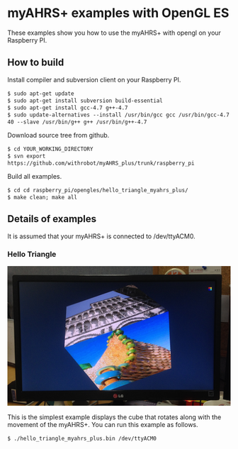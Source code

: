 

# myAHRS+ examples with OpenGL ES 

These examples show you how to use the myAHRS+ with opengl on your Raspberry PI. 

## How to build 

Install compiler and subversion client on your Raspberry PI.

```
$ sudo apt-get update
$ sudo apt-get install subversion build-essential
$ sudo apt-get install gcc-4.7 g++-4.7
$ sudo update-alternatives --install /usr/bin/gcc gcc /usr/bin/gcc-4.7 40 --slave /usr/bin/g++ g++ /usr/bin/g++-4.7
```

Download source tree from github. 

```
$ cd YOUR_WORKING_DIRECTORY
$ svn export https://github.com/withrobot/myAHRS_plus/trunk/raspberry_pi
```

Build all examples.

```
$ cd cd raspberry_pi/opengles/hello_triangle_myahrs_plus/
$ make clean; make all
```


## Details of examples  

It is assumed that your myAHRS+ is connected to /dev/ttyACM0.  

### Hello Triangle 

![ScreenShot](../../images/raspberry_pi_opengl.png)

This is the simplest example displays the cube that rotates along with the movement of the myAHRS+. 
You can run this example as follows.

```
$ ./hello_triangle_myahrs_plus.bin /dev/ttyACM0



